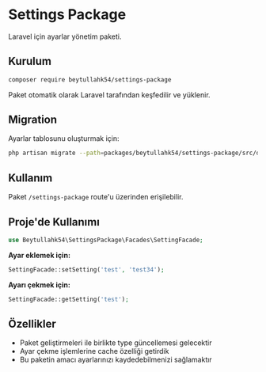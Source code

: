 # Settings Package

Laravel için ayarlar yönetim paketi.

## Kurulum

```bash
composer require beytullahk54/settings-package
```

Paket otomatik olarak Laravel tarafından keşfedilir ve yüklenir.

## Migration

Ayarlar tablosunu oluşturmak için:

```bash
php artisan migrate --path=packages/beytullahk54/settings-package/src/database/migrations
```

## Kullanım

Paket `/settings-package` route'u üzerinden erişilebilir.

## Proje'de Kullanımı

```php
use Beytullahk54\SettingsPackage\Facades\SettingFacade;
```

**Ayar eklemek için:**
```php
SettingFacade::setSetting('test', 'test34');
```

**Ayarı çekmek için:**
```php
SettingFacade::getSetting('test');
```

## Özellikler

- Paket geliştirmeleri ile birlikte type güncellemesi gelecektir
- Ayar çekme işlemlerine cache özelliği getirdik
- Bu paketin amacı ayarlarınızı kaydedebilmenizi sağlamaktır